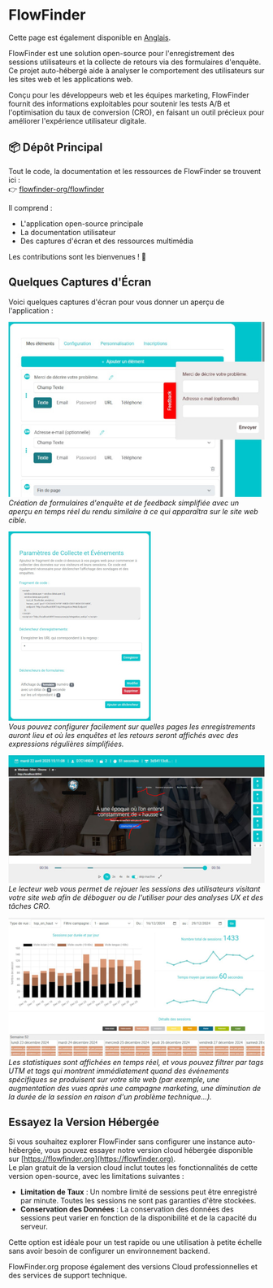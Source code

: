 # FlowFinder

Cette page est également disponible en [Anglais](README.md).

FlowFinder est une solution open-source pour l'enregistrement des sessions utilisateurs et la collecte de retours via des formulaires d'enquête. Ce projet auto-hébergé aide à analyser le comportement des utilisateurs sur les sites web et les applications web.

Conçu pour les développeurs web et les équipes marketing, FlowFinder fournit des informations exploitables pour soutenir les tests A/B et l'optimisation du taux de conversion (CRO), en faisant un outil précieux pour améliorer l'expérience utilisateur digitale.

## 📦 Dépôt Principal

Tout le code, la documentation et les ressources de FlowFinder se trouvent ici :  
👉 [flowfinder-org/flowfinder](https://github.com/flowfinder-org/flowfinder)

Il comprend :
- L'application open-source principale
- La documentation utilisateur
- Des captures d'écran et des ressources multimédia

Les contributions sont les bienvenues ! 🙌

## Quelques Captures d'Écran

Voici quelques captures d'écran pour vous donner un aperçu de l'application :

![Capture 1](https://raw.githubusercontent.com/flowfinder-org/flowfinder/main/public/ressources/github_assets/flowfinder_feedback_creation.jpg)  
*Création de formulaires d'enquête et de feedback simplifiée avec un aperçu en temps réel du rendu similaire à ce qui apparaîtra sur le site web cible.*

![Capture 2](https://raw.githubusercontent.com/flowfinder-org/flowfinder/main/public/ressources/github_assets/flowfinder_parametres_capture.jpg)  
*Vous pouvez configurer facilement sur quelles pages les enregistrements auront lieu et où les enquêtes et les retours seront affichés avec des expressions régulières simplifiées.*

![Capture 3](https://raw.githubusercontent.com/flowfinder-org/flowfinder/main/public/ressources/github_assets/flowfinder_player.jpg)  
*Le lecteur web vous permet de rejouer les sessions des utilisateurs visitant votre site web afin de déboguer ou de l'utiliser pour des analyses UX et des tâches CRO.*

![Capture 4](https://raw.githubusercontent.com/flowfinder-org/flowfinder/main/public/ressources/github_assets/flowfinder_stats_visites.jpg)  
*Les statistiques sont affichées en temps réel, et vous pouvez filtrer par tags UTM et tags qui montrent immédiatement quand des événements spécifiques se produisent sur votre site web (par exemple, une augmentation des vues après une campagne marketing, une diminution de la durée de la session en raison d'un problème technique...).*

## Essayez la Version Hébergée

Si vous souhaitez explorer FlowFinder sans configurer une instance auto-hébergée, vous pouvez essayer notre version cloud hébergée disponible sur [https://flowfinder.org](https://flowfinder.org).  
Le plan gratuit de la version cloud inclut toutes les fonctionnalités de cette version open-source, avec les limitations suivantes :

- **Limitation de Taux** : Un nombre limité de sessions peut être enregistré par minute. Toutes les sessions ne sont pas garanties d'être stockées.
- **Conservation des Données** : La conservation des données des sessions peut varier en fonction de la disponibilité et de la capacité du serveur.

Cette option est idéale pour un test rapide ou une utilisation à petite échelle sans avoir besoin de configurer un environnement backend.

FlowFinder.org propose également des versions Cloud professionnelles et des services de support technique.
